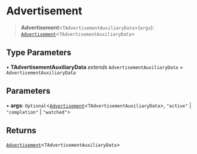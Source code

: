 # Advertisement

> **Advertisement**<`TAdvertisementAuxiliaryData`>(`args`): [`Advertisement`](reference/interfaces/Advertisement.md)<`TAdvertisementAuxiliaryData`>

## Type Parameters

• **TAdvertisementAuxiliaryData** *extends* `AdvertisementAuxiliaryData` = `AdvertisementAuxiliaryData`

## Parameters

• **args**: `Optional`<[`Advertisement`](reference/interfaces/Advertisement.md)<`TAdvertisementAuxiliaryData`>, `"active"` | `"completion"` | `"watched"`>

## Returns

[`Advertisement`](reference/interfaces/Advertisement.md)<`TAdvertisementAuxiliaryData`>
